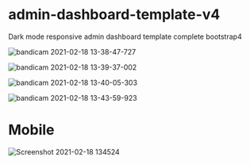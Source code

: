 # admin-dashboard-template-v4
Dark mode responsive admin dashboard template complete bootstrap4

![bandicam 2021-02-18 13-38-47-727](https://user-images.githubusercontent.com/59271775/108316428-db988a00-71f7-11eb-9ffa-ec9d1017a7cb.jpg)

![bandicam 2021-02-18 13-39-37-002](https://user-images.githubusercontent.com/59271775/108316560-02ef5700-71f8-11eb-90b4-cd4607d66bf4.jpg)

![bandicam 2021-02-18 13-40-05-303](https://user-images.githubusercontent.com/59271775/108316663-2914f700-71f8-11eb-8f6f-e8f53d730ab3.jpg)

![bandicam 2021-02-18 13-43-59-923](https://user-images.githubusercontent.com/59271775/108316743-477af280-71f8-11eb-8939-10d478c0abaf.jpg)


<h1>Mobile</h1>

![Screenshot 2021-02-18 134524](https://user-images.githubusercontent.com/59271775/108316885-77c29100-71f8-11eb-8dd3-44a0cb4552ff.png)




